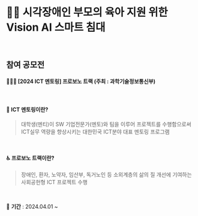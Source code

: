 # 👶🏻 시각장애인 부모의 육아 지원 위한 Vision AI 스마트 침대


<br>

## 참여 공모전
#### 👨🏻‍💻 [2024 ICT 멘토링] 프로보노 트랙 (주최 : 과학기술정보통신부)
<br>

#### 🤔 ICT 멘토링이란?
> 대학생(멘티)이 SW 기업전문가(멘토)와 팀을 이루어 프로젝트를 수행함으로써 <br>
> ICT실무 역량을 향상시키는 대한민국 ICT분야 대표 멘토링 프로그램
<br>

#### ♿ 프로보노 트랙이란?
> 장애인, 환자, 노약자, 임산부, 독거노인 등 소외계층의 삶의 질 개선에 기여하는 사회공헌형 ICT 프로젝트 수행 
<br>

📅 **기간** : 2024.04.01 ~ 

<br>

